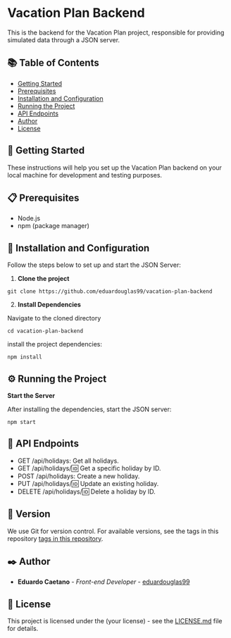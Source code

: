 # Vacation Plan Backend

This is the backend for the Vacation Plan project, responsible for providing simulated data through a JSON server.

## 📚 Table of Contents

* [Getting Started](#-getting-started)
* [Prerequisites](#-prerequisites)
* [Installation and Configuration](#-installation-and-configuration)
* [Running the Project](#-running-the-project)
* [API Endpoints](#-api-endpoints)
* [Author](#-author)
* [License](#-license)

## 🚀 Getting Started

These instructions will help you set up the Vacation Plan backend on your local machine for development and testing purposes.

## 📋 Prerequisites

- Node.js
- npm (package manager)

## 🔧 Installation and Configuration

Follow the steps below to set up and start the JSON Server:

1. **Clone the project**

```
git clone https://github.com/eduardouglas99/vacation-plan-backend
```

2. **Install Dependencies**

Navigate to the cloned directory 

    cd vacation-plan-backend

install the project dependencies:

    npm install

## ⚙️ Running the Project

**Start the Server**

After installing the dependencies, start the JSON server:

    npm start

## 🔗 API Endpoints

- GET /api/holidays: Get all holidays.
- GET /api/holidays/:id: Get a specific holiday by ID.
- POST /api/holidays: Create a new holiday.
- PUT /api/holidays/:id: Update an existing holiday.
- DELETE /api/holidays/:id: Delete a holiday by ID.

## 📌 Version

We use Git for version control. For available versions, see the tags in this repository [tags in this repository](https://github.com/eduardouglas99/vacation-plan.git). 

## ✒️ Author

* **Eduardo Caetano** - *Front-end Developer* - [eduardouglas99](https://github.com/eduardouglas99)

## 📄 License

This project is licensed under the (your license) - see the [LICENSE.md](https://github.com/usuario/projeto/licenca) file for details.
